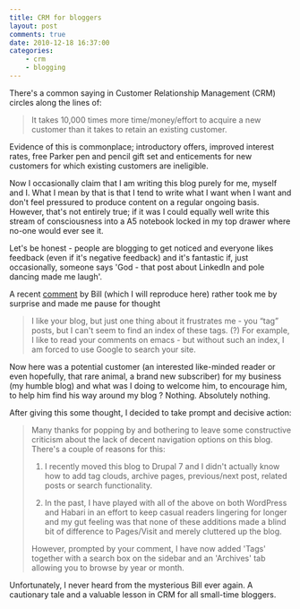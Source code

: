 ```yaml
---
title: CRM for bloggers
layout: post
comments: true
date: 2010-12-18 16:37:00
categories:
    - crm
    - blogging
---
```

There's a common saying in Customer Relationship Management (CRM)
circles along the lines of:

> It takes 10,000 times more time/money/effort to acquire a new customer
> than it takes to retain an existing customer.

Evidence of this is commonplace; introductory offers, improved interest
rates, free Parker pen and pencil gift set and enticements for new
customers for which existing customers are ineligible.

Now I occasionally claim that I am writing this blog purely for me,
myself and I. What I mean by that is that I tend to write what I want
when I want and don't feel pressured to produce content on a regular
ongoing basis. However, that's not entirely true; if it was I could
equally well write this stream of consciousness into a A5 notebook
locked in my top drawer where no-one would ever see it.

Let's be honest - people are blogging to get noticed and everyone
likes feedback (even if it's negative feedback) and it's fantastic if,
just occasionally, someone says 'God - that post about LinkedIn and
pole dancing made me laugh'.

A recent
[comment](http://www.nbrightside.com/blog/2006/06/21/the-curious-case-of-the-missing-about-page#comment-113403409)
by Bill (which I will reproduce here) rather took me by surprise and
made me pause for thought

> I like your blog, but just one thing about it frustrates me - you
> “tag” posts, but I can't seem to find an index of these tags. (?) For
> example, I like to read your comments on emacs - but without such an
> index, I am forced to use Google to search your site.

Now here was a potential customer (an interested like-minded reader or
even hopefully, that rare animal, a brand new subscriber) for my
business (my humble blog) and what was I doing to welcome him, to
encourage him, to help him find his way around my blog ? Nothing.
Absolutely nothing.

After giving this some thought, I decided to take prompt and decisive
action:

> Many thanks for popping by and bothering to leave some constructive
> criticism about the lack of decent navigation options on this blog.
> There's a couple of reasons for this:
>
> 1.  I recently moved this blog to Drupal 7 and I didn't actually know
>     how to add tag clouds, archive pages, previous/next post, related
>     posts or search functionality.
>
> 2.  In the past, I have played with all of the above on both WordPress
>     and Habari in an effort to keep casual readers lingering for
>     longer and my gut feeling was that none of these additions made a
>     blind bit of difference to Pages/Visit and merely cluttered up the
>     blog.
>
> However, prompted by your comment, I have now added 'Tags' together
> with a search box on the sidebar and an 'Archives' tab allowing you to
> browse by year or month.

Unfortunately, I never heard from the mysterious Bill ever again. A
cautionary tale and a valuable lesson in CRM for all small-time
bloggers.

